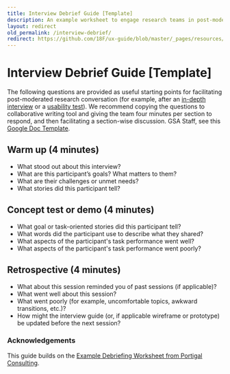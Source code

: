 ```yaml
---
title: Interview Debrief Guide [Template]
description: An example worksheet to engage research teams in post-moderated research conversation
layout: redirect
old_permalink: /interview-debrief/
redirect: https://github.com/18F/ux-guide/blob/master/_pages/resources/interview-debrief-guide.md
---
```


# Interview Debrief Guide [Template]

The following questions are provided as useful starting points for facilitating post-moderated research conversation (for example, after an [in-depth interview](https://methods.18f.gov/stakeholder-and-user-interviews/) or a [usability test](https://methods.18f.gov/usability-testing/)). We recommend copying the questions to collaborative writing tool and giving the team four minutes per section to respond, and then facilitating a section-wise discussion. GSA Staff, see this [Google Doc Template](https://docs.google.com/document/d/1f5Ue2vbeg4-95EevvlURzvl6yMLwMOXtiNwe6OMnb9E/edit#).

## Warm up (4 minutes)

- What stood out about this interview?
- What are this participant’s goals? What matters to them?
- What are their challenges or unmet needs?
- What stories did this participant tell?

## Concept test or demo (4 minutes)

- What goal or task-oriented stories did this participant tell?
- What words did the participant use to describe what they shared?
- What aspects of the participant's task performance went well?
- What aspects of the participant's task performance went poorly?

## Retrospective (4 minutes)

- What about this session reminded you of past sessions (if applicable)?
- What went well about this session?
- What went poorly (for example, uncomfortable topics, awkward transitions, etc.)?
- How might the interview guide (or, if applicable wireframe or prototype) be updated before the next session?


### Acknowledgements

This guide builds on the [Example Debriefing Worksheet from Portigal Consulting](https://rosenfeldmedia.com/wp-content/uploads/2014/10/Portigal-Consulting-Debriefing-Worksheet-2.pdf).
